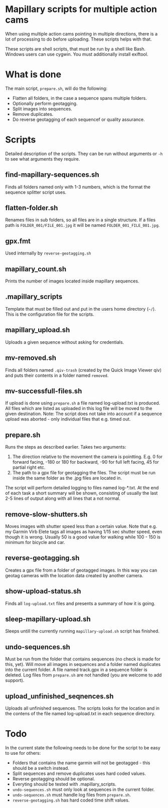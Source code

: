 Mapillary scripts for multiple action cams
==========================================

When using multiple action cams pointing in multiple directions, there is a lot of processing to do before uploading.
These scripts helps with that.

These scripts are shell scripts, that must be run by a shell like Bash.
Windows users can use cygwin.
You must additionally install exiftool.

What is done
============
The main script, `prepare.sh`, will do the following:
* Flatten all folders, in the case a sequence spans multiple folders.
* Optionally perform geotagging.
* Split images into sequences.
* Remove duplicates.
* Do reverse geotagging of each sequencef or quality assurance.

Scripts
=======
Detailed description of the scripts. They can be run without arguments or `-h `to see what arguments they require.

find-mapillary-sequences.sh
---------------------------
Finds all folders named only with 1-3 numbers, which is the format the sequence splitter script uses.

flatten-folder.sh
-----------------
Renames files in sub folders, so all files are in a single structure. If a files path is `FOLDER_001/FILE_001.jpg` it will be named `FOLDER_001_FILE_001.jpg`.

gpx.fmt
-------
Used internally by `reverse-geotagging.sh`

mapillary\_count.sh
-------------------
Prints the number of images located inside mapillary sequences.

.mapillary\_scripts
------------------
Template that must be filled out and put in the users home directory (`~/`). This is the configuration file for the scripts.

mapillary\_upload.sh
-------------------
Uploads a given sequence without asking for credentials.

mv-removed.sh
-------------
Finds all folders named `.qiv-trash` (created by the Quick Image Viewer qiv) and puts their contents in a folder named `removed`.

mv-successfull-files.sh
-----------------------
If upload is done using `prepare.sh` a file named log-upload.txt is produced. All files which are listed as uploaded in this log file will be moved to the given destination.
Note: The script does not take into account if a sequence upload was aborted - only individual files that e.g. timed out.

prepare.sh
----------
Runs the steps as described earlier. Takes two arguments:
1. The direction relative to the movement the camera is pointting. E.g. 0 for forward facing, -180 or 180 for backward, -90 for full left facing, 45 for partial right etc.
2. The path to a gpx file for geotagging the files.
The script must be run inside the same folder as the .jpg files are located in.

The script will perform detailed logging to files named log-\*.txt. At the end of each task a short summary will be shown, consisting of usually the last 2-5 lines of output along with all lines that a not normal.

remove-slow-shutters.sh
-----------------------
Moves images with shutter speed less than a certain value.
Note that e.g. my Garmin Virb Elete tags all images as having 1/15 sec shutter speed, even though it is wrong.
Usually 50 is a good value for walking while 100 - 150 is minimum for bicycle and car.

reverse-geotagging.sh
---------------------
Creates a gpx file from a folder of geotagged images. In this way you can geotag cameras with the location data created by another camera.

show-upload-status.sh
---------------------
Finds all `log-upload.txt` files and presents a summary of how it is going.

sleep-mapillary-upload.sh
-------------------------
Sleeps untill the currently running `mapillary-upload.sh` script has finished.

undo-sequences.sh
-----------------
Must be run from the folder that contains sequences (no check is made for this, yet).
Will move all images in sequences and a folder named duplicates into the current folder.
A file named track.gpx in a sequence folder is deleted.
Log files from `prepare.sh` are not handled (you are welcome to add support).

upload\_unfinished\_seqnences.sh
------------------------------
Uploads all unfinished sequences. The scripts looks for the location and in the contens of the file named log-upload.txt in each sequence directory.

Todo
====
In the current state the following needs to be done for the script to be easy to use for others:
* Folders that contains the name garmin will not be geotagged - this should be a switch instead.
* Split sequences and remove duplicates uses hard coded values.
* Reverse geotagging should be optional.
* Everyting should be tested with .mapillary\_scripts.
* `undo-sequences.sh` must only look at sequences in the current folder.
* `undo-sequences.sh` must handle log files from `prepare.sh`.
* `reverse-geotagging.sh` has hard coded time shift values.

